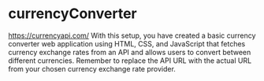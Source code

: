 # currencyConverter
https://currencyapi.com/
With this setup, you have created a basic currency converter web application using HTML, CSS, and JavaScript that fetches currency exchange rates from an API and allows users to convert between different currencies. Remember to replace the API URL with the actual URL from your chosen currency exchange rate provider.
